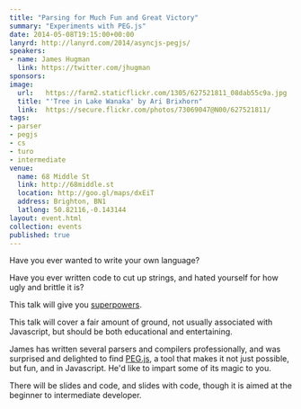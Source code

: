 ```yaml
---
title: "Parsing for Much Fun and Great Victory"
summary: "Experiments with PEG.js"
date: 2014-05-08T19:15:00+00:00
lanyrd: http://lanyrd.com/2014/asyncjs-pegjs/
speakers:
- name: James Hugman
  link: https://twitter.com/jhugman
sponsors:
image:
  url:   https://farm2.staticflickr.com/1305/627521811_08dab55c9a.jpg
  title: "'Tree in Lake Wanaka' by Ari Brixhorn"
  link:  https://secure.flickr.com/photos/73069047@N00/627521811/
tags:
- parser
- pegjs
- cs
- turo
- intermediate
venue:
  name: 68 Middle St
  link: http://68middle.st
  location: http://goo.gl/maps/dxEiT
  address: Brighton, BN1
  latlong: 50.82116,-0.143144
layout: event.html
collection: events
published: true
---
```

Have you ever wanted to write your own language?

Have you ever written code to cut up strings, and hated yourself for how ugly and brittle it is?

This talk will give you [superpowers](https://xkcd.com/208/).

This talk will cover a fair amount of ground, not usually associated with Javascript, but should be both educational and entertaining.

James has written several parsers and compilers professionally, and was surprised and delighted to find [PEG.js](http://pegjs.majda.cz/), a tool that makes it not just possible, but fun, and in Javascript. He'd like to impart some of its magic to you.

There will be slides and code, and slides with code, though it is aimed at the beginner to intermediate developer.
